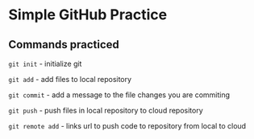 # Simple GitHub Practice

## Commands practiced

`git init` - initialize git

`git add` - add files to local repository

`git commit` - add a message to the file changes you are commiting

`git push` - push files in local repository to cloud repository

`git remote add` - links url to push code to repository from local to cloud
